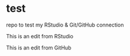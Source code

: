 # test
repo to test my RStudio &amp; Git/GitHub connection

This is an edit from RStudio

This is an edit from GitHub

